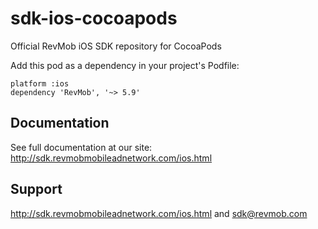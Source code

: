 sdk-ios-cocoapods
=================

Official RevMob iOS SDK repository for CocoaPods

Add this pod as a dependency in your project's Podfile:

    platform :ios
    dependency 'RevMob', '~> 5.9'
    
Documentation
-------------

See full documentation at our site: http://sdk.revmobmobileadnetwork.com/ios.html

Support
-------

http://sdk.revmobmobileadnetwork.com/ios.html and sdk@revmob.com
